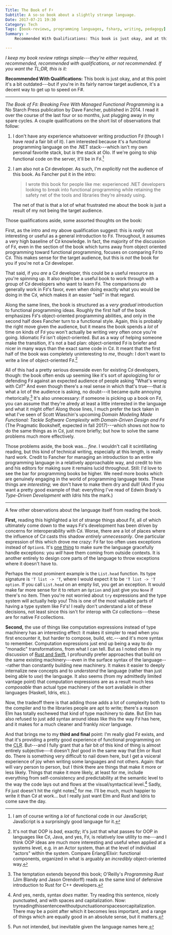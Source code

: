 ```yaml
---
Title: The Book of F♯
Subtitle: A so-so book about a slightly strange language.
Date: 2017-07-21 19:30
Category: Tech
Tags: [book-reviews, programming languages, fsharp, writing, pedagogy]
Summary: >
    Recommended With Qualifications: This book is just okay, and at this point it’s a bit outdated—but if you're in its fairly narrow target audience, it’s a decent way to get up to speed on F♯.

---
```


<i class=editorial>I keep my book review ratings simple---they're either *required*, *recommended*, *recommended with qualifications*, or *not recommended*. If you want the TL;DR, this is it:</i>

**Recommended With Qualifications:** This book is just okay, and at this point it's a bit outdated---but if you're in its fairly narrow target audience, it's a decent way to get up to speed on F#.

---

_The Book of F♯: Breaking Free With Managed Functional Programming_ is a No Starch Press publication by Dave Fancher, published in 2014. I read it over the course of the last four or so months, just plugging away in my spare cycles. A couple qualifications on the short list of observations that follow:

1. I don't have any experience whatsoever writing production F♯ (though I have *read* a fair bit of it). I am interested because it's a functional programming language on the .NET stack---which isn't my own personal favorite stack, but *is* the stack at Olo. If we're going to ship functional code on the server, it'll be in F♯.[^ember]

2. I am also not a C♯ developer. As such, I'm *explicitly* not the audience of this book. As Fancher put it in the intro:

    > I wrote this book for people like me: experienced .NET developers looking to break into functional programming while retaining the safety net of the tools and libraries they’re already using.

    The net of that is that a lot of what frustrated me about the book is just a result of my not being the target audience.

[^ember]: I am of course writing a *lot* of functional code in our JavaScript; JavaScript is a surprisingly good language for it.

Those qualifications aside, some assorted thoughts on the book:

First, as the intro and my above qualification suggest: this is *really* not interesting or useful as a general introduction to F♯. Throughout, it assumes a very high baseline of C♯ knowledge. In fact, the majority of the discussion of F♯, even in the section of the book which turns away from object oriented programming toward functional programming, focuses on comparing F♯ to C♯. This makes sense for the target audience, but this is *not* the book for you if you're not a C♯ developer.

That said, if you *are* a C♯ developer, this could be a useful resource as you're spinning up. It also might be a useful book to work through with a group of C♯ developers who want to learn F♯. The comparisons *do* generally work in F♯'s favor, even when doing exactly what you would be doing in the C♯, which makes it an easier "sell" in that regard.

Along the same lines, the book is structured as a *very gradual* introduction to functional programming ideas. Roughly the first half of the book emphasizes F♯'s object-oriented programming abilities, and only in the second half does Fancher turn to a functional style. Again, this is probably the right move given the audience, but it means the book spends a *lot* of time on kinds of F♯ you won't actually be writing very often once you're going. Idiomatic F♯ isn't object-oriented. But as a way of helping someone make the transition, it's not a bad plan: object-oriented F♯ is briefer and nicer in many ways than the exact same code in C♯. It meant that the first half of the book was completely uninteresting to *me*, though: I don't want to write a line of object-oriented F♯.[^oop]

[^oop]: It's not that OOP is *bad*, exactly; it's just that what passes for OOP in languages like C♯, Java, and yes, F♯, is relatively low utility to me---and I think OOP ideas are much more interesting and useful when applied at a systems level, e.g. in an Actor system, than at the level of individual "actors" within the system. Compare Erlang/Elixir: functional components, organized in what is arguably an *incredibly* object-oriented way.

All of this had a pretty serious downside even for existing C♯ developers, though: the book often ends up seeming like it's sort of apologizing for or defending F♯ against an expected audience of people asking "What's wrong with C♯?" And even though there's a real sense in which that's true---that *is* what a lot of the audience is asking, no doubt---it became quite annoying rhetorically.[^oreilly-rust] It's also unnecessary: if someone is picking up a book on F♯, you can assume that they're alredy at least a little interested in the language and what it might offer! Along those lines, I much prefer the tack taken in what I've seen of Scott Wlaschin's upcoming _Domain Modeling Made Functional: Tackle Software Complexity with Domain-Driven Design and F♯_ (The Pragmatic Bookshelf, expected in fall 2017)---which shows not how to do the same things as in C♯, just more briefly; but how to solve the same problems much more effectively.

[^oreilly-rust]: The temptation extends beyond this book; O'Reilly's _Programming Rust_ (Jim Blandy and Jason Orendorff) reads as the same kind of defensive introduction to Rust for C++ developers.

Those problems aside, the book was… *fine*. I wouldn't call it scintillating reading, but this kind of technical writing, especially at this length, is really hard work. Credit to Fancher for managing an introduction to an entire programming language in a relatively approachable way, and credit to him and his editors for making sure it remains lucid throughout. Still: I'd love to see the bar for programming books be higher. We need more books which are genuinely engaging in the world of programming language texts. These things are *interesting*; we don't have to make them dry and dull! (And if you want a pretty good example of that: everything I've read of Edwin Brady's _Type-Driven Development with Idris_ hits the mark.)

---

A few other observations about the language itself from reading the book.

**First,** reading this highlighted a lot of strange things about F♯, all of which ultimately come down to the ways F♯'s development has been driven by concerns for interoperability with C♯. Worse, there are a lot of places where the influence of C♯ casts this shadow *entirely unnecessarily*. One particular expression of this which drove me crazy: F♯ far too often uses exceptions instead of `Option`s. It's [one thing] to make sure the language gracefully handle exceptions: you *will* have them coming from outside contexts. It is another entirely to design core parts of the language to throw exceptions where it doesn't have to.

[one thing]: http://v4.chriskrycho.com/2017/better-off-using-exceptions.html

Perhaps the most prominent example is the `List.head` function. Its type signature is `'T list -> 'T`, where I would expect it to be `'T list -> 'T option`. If you call `List.head` on an empty list, you get an exception. It would make far more sense for it to return an `Option` and just give you `None` if there's no item. Then you're not worried about `try` expressions and the type system will actually help you! This is one of the most valuable parts of having a type system like F♯'s! I really don't understand a lot of these decisions, not least since this isn't for interop with C♯ collections---these are for native F♯ collections.

**Second,** the use of things like computation expressions instead of type machinery has an interesting effect: it makes it simpler to read when you first encounter it, but harder to compose, build, etc.---and it's more syntax to remember. Computation expressions just end up being a way to do "monadic" transformations, from what I can tell. But as I noted often in my discussion of [Rust and Swift], I profoundly prefer approaches that build on the same existing machinery---even in the surface syntax of the language---rather than constantly building new machinery. It makes it easier to deeply internalize new concepts and to *understand* the language (rather than just being able to *use*) the language. It also seems (from my admittedly limited vantage point) that computation expressions are as a result much less *composable* than actual type machinery of the sort available in other languages (Haskell, Idris, etc.).

[Rust and Swift]: http://v4.chriskrycho.com/rust-and-swift.html

Now, the tradeoff there is that adding those adds a lot of complexity both to the compiler and to the libraries people are apt to write; there's a reason Elm has totally eschewed that kind of type machinery to date. But Elm has also refused to just add syntax around ideas like this the way F♯ has here, and it makes for a much cleaner and frankly *nicer* language.

And that brings me to my **third and final** point: I'm really glad F♯ exists, and that it's providing a pretty good experience of functional programming on the <abbr title='Common Language Runtime'>CLR</abbr>. But---and I fully grant that a fair bit of this kind of thing is almost entirely subjective---it doesn't *feel* good in the same way that Elm or Rust do. There is something very difficult to nail down here, but I get a vsiceral experience of joy when writing some languages and not others. Again: that will vary person to person, but I think there are things that make it more or less likely. Things that make it more likely, at least for me, include everything from self-consistency and predictability at the semantic level to the way the code lays out and flows at the visual/syntactical level.[^syntax] Sadly, F♯ just doesn't hit the right notes[^pun] for me. I'll be much, much happier to write it than C♯ at work... but I really just want Elm and Rust and Idris to come save the day.

[^syntax]: And yes, nerds, syntax *does* matter. Try reading this sentence, nicely punctuated, and with spaces and capitalization. Now: tryreadingthissentencewithoutpunctuationorspacesorcapitalization. There may be a point after which it becomes less important, and a range of things which are equally good in an absolute sense, but it matters.

[^pun]: Pun not intended, but inevitable given the language names here.